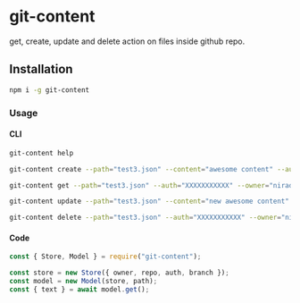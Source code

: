 # git-content

get, create, update and delete action on files inside github repo.

## Installation

```bash
npm i -g git-content
```

### Usage

#### CLI

```bash
git-content help

git-content create --path="test3.json" --content="awesome content" --auth="XXXXXXXXXXX" --owner="niradler" --branch="master" --repo="config"

git-content get --path="test3.json" --auth="XXXXXXXXXXX" --owner="niradler" --branch="master" --repo="config"

git-content update --path="test3.json" --content="new awesome content" --auth="XXXXXXXXXXX" --owner="niradler" --branch="master" --repo="config"

git-content delete --path="test3.json" --auth="XXXXXXXXXXX" --owner="niradler" --branch="master" --repo="config"
```

#### Code

```js
const { Store, Model } = require("git-content");

const store = new Store({ owner, repo, auth, branch });
const model = new Model(store, path);
const { text } = await model.get();
```

